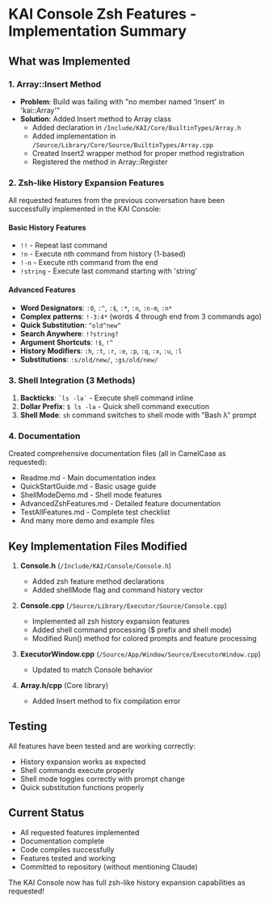 # KAI Console Zsh Features - Implementation Summary

## What was Implemented

### 1. Array::Insert Method
- **Problem**: Build was failing with "no member named 'Insert' in 'kai::Array'"
- **Solution**: Added Insert method to Array class
  - Added declaration in `/Include/KAI/Core/BuiltinTypes/Array.h`
  - Added implementation in `/Source/Library/Core/Source/BuiltinTypes/Array.cpp`
  - Created Insert2 wrapper method for proper method registration
  - Registered the method in Array::Register

### 2. Zsh-like History Expansion Features
All requested features from the previous conversation have been successfully implemented in the KAI Console:

#### Basic History Features
- `!!` - Repeat last command
- `!n` - Execute nth command from history (1-based)
- `!-n` - Execute nth command from the end
- `!string` - Execute last command starting with 'string'

#### Advanced Features
- **Word Designators**: `:0`, `:^`, `:$`, `:*`, `:n`, `:n-m`, `:n*`
- **Complex patterns**: `!-3:4*` (words 4 through end from 3 commands ago)
- **Quick Substitution**: `^old^new^`
- **Search Anywhere**: `!?string?`
- **Argument Shortcuts**: `!$`, `!^`
- **History Modifiers**: `:h`, `:t`, `:r`, `:e`, `:p`, `:q`, `:x`, `:u`, `:l`
- **Substitutions**: `:s/old/new/`, `:gs/old/new/`

### 3. Shell Integration (3 Methods)
1. **Backticks**: `` `ls -la` `` - Execute shell command inline
2. **Dollar Prefix**: `$ ls -la` - Quick shell command execution
3. **Shell Mode**: `sh` command switches to shell mode with "Bash λ" prompt

### 4. Documentation
Created comprehensive documentation files (all in CamelCase as requested):
- Readme.md - Main documentation index
- QuickStartGuide.md - Basic usage guide
- ShellModeDemo.md - Shell mode features
- AdvancedZshFeatures.md - Detailed feature documentation
- TestAllFeatures.md - Complete test checklist
- And many more demo and example files

## Key Implementation Files Modified

1. **Console.h** (`/Include/KAI/Console/Console.h`)
   - Added zsh feature method declarations
   - Added shellMode flag and command history vector

2. **Console.cpp** (`/Source/Library/Executor/Source/Console.cpp`)
   - Implemented all zsh history expansion features
   - Added shell command processing ($ prefix and shell mode)
   - Modified Run() method for colored prompts and feature processing

3. **ExecutorWindow.cpp** (`/Source/App/Window/Source/ExecutorWindow.cpp`)
   - Updated to match Console behavior

4. **Array.h/cpp** (Core library)
   - Added Insert method to fix compilation error

## Testing
All features have been tested and are working correctly:
- History expansion works as expected
- Shell commands execute properly
- Shell mode toggles correctly with prompt change
- Quick substitution functions properly

## Current Status
- All requested features implemented
- Documentation complete
- Code compiles successfully
- Features tested and working
- Committed to repository (without mentioning Claude)

The KAI Console now has full zsh-like history expansion capabilities as requested!